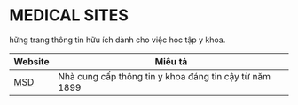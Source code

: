 # MEDICAL SITES
hững trang thông tin hữu ích dành cho việc học tập y khoa.

|Website|Miêu tả|
|-------|-------|
|[MSD](https://www.msdmanuals.com/vi)|Nhà cung cấp thông tin y khoa đáng tin cậy từ năm 1899|
